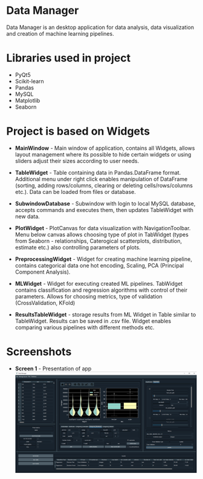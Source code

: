 # Data Manager
Data Manager is an desktop application for data analysis, data visualization and creation of machine learning pipelines.


# Libraries used in project
- PyQt5
- Scikit-learn
- Pandas
- MySQL
- Matplotlib
- Seaborn

# Project is based on Widgets
- **MainWindow** - Main window of application, contains all Widgets, allows layout management where its possible to hide certain widgets or using sliders adjust their sizes according to user needs.

- **TableWidget** - Table containing data in Pandas.DataFrame format. Additional menu under right click 				 enables manipulation of DataFrame (sorting, adding rows/columns, clearing or deleting cells/rows/columns etc.). Data can be loaded from files or database.

- **SubwindowDatabase** - Subwindow with login to local MySQL database, accepts commands and executes them, then updates TableWidget with new data.

- **PlotWidget** - PlotCanvas for data visualization with NavigationToolbar. Menu below canvas allows choosing type of plot in TabWidget (types from Seaborn - relationships, Caterogical scatterplots, distribution, estimate etc.) also controlling parameters of plots.

- **PreprocessingWidget** - Widget for creating machine learning pipeline, contains categorical data one hot encoding, Scaling, PCA (Principal Component Analysis).

- **MLWidget** - Widget for executing created ML pipelines. TabWidget contains classification and regression algorithms with control of their parameters. Allows for choosing metrics, type of validation (CrossValidation, KFold)

- **ResultsTableWidget** - storage results from ML Widget in Table similar to TableWidget. Results can be saved in .csv file. Widget enables comparing various pipelines with different methods etc. 


# Screenshots 


- **Screen 1** - Presentation of app
![alt text](https://github.com/MichalMotak/data_manager/blob/master/Readme_images/screen1.png?raw=true)